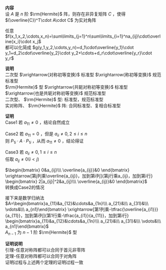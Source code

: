 **内容**  
设 $A$ 是 $n$ 阶 $\rm{Hermite}$ 阵，则存在非异复矩阵 $C$ ，使得 $(\overline{C})^T\cdot A\cdot C$ 为实对角阵  
  
任意 $f(x_1,x_2,\cdots,x_n)=\sum\limits_{j=1}^n\sum\limits_{i=1}^na_{ij}\cdot\overline{x_i}\cdot x_j$  
都可以化简成 $g(y_1,y_2,\cdots,y_n)=d_1\cdot\overline{y_1}\cdot y_1+d_2\cdot\overline{y_2}\cdot y_2+\cdots+d_r\cdot\overline{y_r}\cdot y_r$  
  
**说明**  
二次型 $\xrightarrow{对称初等变换}$ 标准型 $\xrightarrow{称初等变换}$ 规范标准型  
$\rm{Hermite}$ 型 $\xrightarrow{共轭对称初等变换}$ 标准型 $\xrightarrow{也是共轭对称初等变换}$ 规范标准型  
二次型、 $\rm{Hermite}$ 型: 标准型，规范标准型  
实对称阵、 $\rm{Hermite}$ 阵: 合同标准型、复相合标准型  
  
**证明**  
Case1 若 $a_{11}\neq0$ ，结论自然成立  
  
Case2 若 $a_{11}=0$ ，但是 $a_{ii}\neq0,2\le i\le n$  
则 $P_{1i}\cdot A\cdot P_{1i}$ ，从而 $a_{11}\neq0$ ，结论得证  
  
Case3 若 $a_{ii}\neq0,1\le i\le n$  
任取 $a_{ij}\neq0(i<j)$  
  
$\begin{bmatrix}  
0&a_{ij}\\\ \overline{a_{ij}}&0  
\end{bmatrix}  
\xrightarrow[第j列乘\overline{a_{ij}}，加到第i列]{第j行乘a_{ij}，加到第i行}  
\begin{bmatrix}  
2|a_{ij}|^2&a_{ij}\\\ \overline{a_{ij}}&0  
\end{bmatrix}$  
转换成Case2的情况  
  
接下来是数学归纳法  
$A=\begin{bmatrix}a_{11}&a_{12}&\cdots&a_{1n}\\\ a_{21}&\\\ a_{31}&\\\ \vdots&\\\ a_{n1}\end{bmatrix}  
\xrightarrow[第1列乘-\tfrac{\overline{a_{i1}}}{a_{11}}，加到第i列]{第1行乘-\tfrac{a_{i1}}{a_{11}}，加到第i行}  
\begin{bmatrix}a_{11}&a_{12}&\cdots&a_{1n}\\\ a_{21}&\\\ a_{31}&\\\ \vdots&\\\ a_{n1}\end{bmatrix}$  
$A_{n-1}$ 为 $n-1$ 阶 $\rm{Hermite}$ 型  
  
**证明说明**  
引理-任意对称阵都可以合同于首元非零阵  
定理-任意对称阵都可以合同于对角阵  
证明过程与上述两个定理的证明过程一致  

